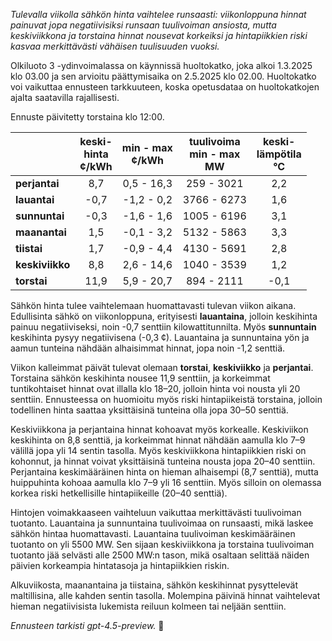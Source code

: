 *Tulevalla viikolla sähkön hinta vaihtelee runsaasti: viikonloppuna hinnat painuvat jopa negatiivisiksi runsaan tuulivoiman ansiosta, mutta keskiviikkona ja torstaina hinnat nousevat korkeiksi ja hintapiikkien riski kasvaa merkittävästi vähäisen tuulisuuden vuoksi.*

Olkiluoto 3 -ydinvoimalassa on käynnissä huoltokatko, joka alkoi 1.3.2025 klo 03.00 ja sen arvioitu päättymisaika on 2.5.2025 klo 02.00. Huoltokatko voi vaikuttaa ennusteen tarkkuuteen, koska opetusdataa on huoltokatkojen ajalta saatavilla rajallisesti.

Ennuste päivitetty torstaina klo 12:00.

|          | keski-<br>hinta<br>¢/kWh | min - max<br>¢/kWh | tuulivoima<br>min - max<br>MW | keski-<br>lämpötila<br>°C |
|:-------------|:----------------:|:----------------:|:-------------:|:-------------:|
| **perjantai** | 8,7 | 0,5 - 16,3 | 259 - 3021 | 2,2 |
| **lauantai** | -0,7 | -1,2 - 0,2 | 3766 - 6273 | 1,6 |
| **sunnuntai** | -0,3 | -1,6 - 1,6 | 1005 - 6196 | 3,1 |
| **maanantai** | 1,5 | -0,1 - 3,2 | 5132 - 5863 | 3,3 |
| **tiistai** | 1,7 | -0,9 - 4,4 | 4130 - 5691 | 2,8 |
| **keskiviikko** | 8,8 | 2,6 - 14,6 | 1040 - 3539 | 1,2 |
| **torstai** | 11,9 | 5,9 - 20,7 | 894 - 2111 | -0,1 |

Sähkön hinta tulee vaihtelemaan huomattavasti tulevan viikon aikana. Edullisinta sähkö on viikonloppuna, erityisesti **lauantaina**, jolloin keskihinta painuu negatiiviseksi, noin -0,7 senttiin kilowattitunnilta. Myös **sunnuntain** keskihinta pysyy negatiivisena (-0,3 ¢). Lauantaina ja sunnuntaina yön ja aamun tunteina nähdään alhaisimmat hinnat, jopa noin -1,2 senttiä.

Viikon kalleimmat päivät tulevat olemaan **torstai**, **keskiviikko** ja **perjantai**. Torstaina sähkön keskihinta nousee 11,9 senttiin, ja korkeimmat tuntikohtaiset hinnat ovat illalla klo 18–20, jolloin hinta voi nousta yli 20 senttiin. Ennusteessa on huomioitu myös riski hintapiikeistä torstaina, jolloin todellinen hinta saattaa yksittäisinä tunteina olla jopa 30–50 senttiä.

Keskiviikkona ja perjantaina hinnat kohoavat myös korkealle. Keskiviikon keskihinta on 8,8 senttiä, ja korkeimmat hinnat nähdään aamulla klo 7–9 välillä jopa yli 14 sentin tasolla. Myös keskiviikkona hintapiikkien riski on kohonnut, ja hinnat voivat yksittäisinä tunteina nousta jopa 20–40 senttiin. Perjantaina keskimääräinen hinta on hieman alhaisempi (8,7 senttiä), mutta huippuhinta kohoaa aamulla klo 7–9 yli 16 senttiin. Myös silloin on olemassa korkea riski hetkellisille hintapiikeille (20–40 senttiä).

Hintojen voimakkaaseen vaihteluun vaikuttaa merkittävästi tuulivoiman tuotanto. Lauantaina ja sunnuntaina tuulivoimaa on runsaasti, mikä laskee sähkön hintaa huomattavasti. Lauantaina tuulivoiman keskimääräinen tuotanto on yli 5500 MW. Sen sijaan keskiviikkona ja torstaina tuulivoiman tuotanto jää selvästi alle 2500 MW:n tason, mikä osaltaan selittää näiden päivien korkeampia hintatasoja ja hintapiikkien riskin.

Alkuviikosta, maanantaina ja tiistaina, sähkön keskihinnat pysyttelevät maltillisina, alle kahden sentin tasolla. Molempina päivinä hinnat vaihtelevat hieman negatiivisista lukemista reiluun kolmeen tai neljään senttiin.

*Ennusteen tarkisti gpt-4.5-preview.* 🔌
